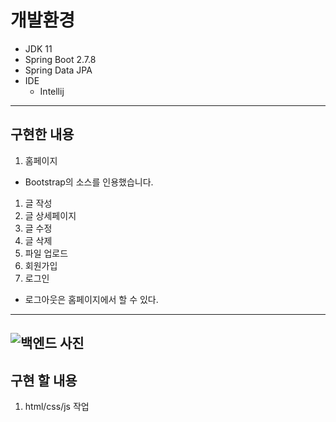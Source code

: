 # 개발환경
- JDK 11
- Spring Boot 2.7.8
- Spring Data JPA
 - IDE 
   - Intellij
---
 
## 구현한 내용
1. 홈페이지
  - Bootstrap의 소스를 인용했습니다.
1. 글 작성
1. 글 상세페이지
1. 글 수정
1. 글 삭제
1. 파일 업로드
1. 회원가입
1. 로그인
 - 로그아웃은 홈페이지에서 할 수 있다.
---
![백엔드 사진](https://user-images.githubusercontent.com/104314593/218091691-1dacea44-5d17-43a5-b5b1-384d68036d67.png)
---
## 구현 할 내용
1. html/css/js 작업

